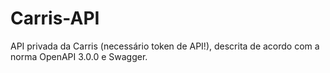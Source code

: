 # Carris-API
API privada da Carris (necessário token de API!), descrita de acordo com a norma OpenAPI 3.0.0 e Swagger.
